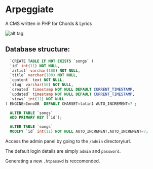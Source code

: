 # Arpeggiate
A CMS written in PHP for Chords &amp; Lyrics

![alt tag](http://i.imgur.com/vhWV3so.png)

## Database structure:
```SQL
  `CREATE TABLE IF NOT EXISTS `songs` (
  `id` int(11) NOT NULL,
  `artist` varchar(100) NOT NULL,
  `title` varchar(100) NOT NULL,
  `content` text NOT NULL,
  `slug` varchar(50) NOT NULL,
  `created` timestamp NOT NULL DEFAULT CURRENT_TIMESTAMP,
  `updated` timestamp NOT NULL DEFAULT CURRENT_TIMESTAMP,
  `views` int(11) NOT NULL
) ENGINE=InnoDB  DEFAULT CHARSET=latin1 AUTO_INCREMENT=7 ;

  ALTER TABLE `songs`
  ADD PRIMARY KEY (`id`);

  ALTER TABLE `songs`
  MODIFY `id` int(11) NOT NULL AUTO_INCREMENT,AUTO_INCREMENT=7;
```

Access the admin panel by going to the `/admin` directory/url.

The default login details are simply `admin` and `password`. 

Generating a new `.htpasswd` is reccomended.
